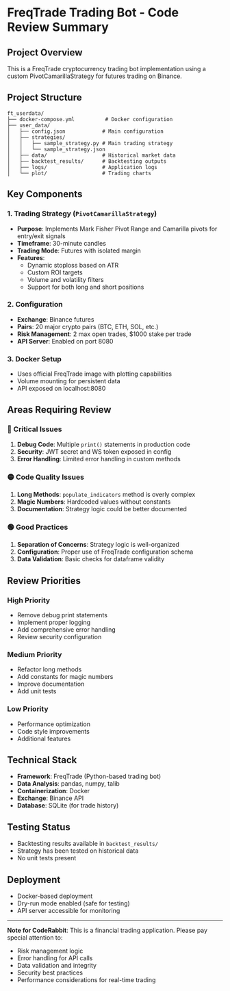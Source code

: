 # FreqTrade Trading Bot - Code Review Summary

## Project Overview
This is a FreqTrade cryptocurrency trading bot implementation using a custom PivotCamarillaStrategy for futures trading on Binance.

## Project Structure
```
ft_userdata/
├── docker-compose.yml          # Docker configuration
├── user_data/
│   ├── config.json            # Main configuration
│   ├── strategies/
│   │   ├── sample_strategy.py # Main trading strategy
│   │   └── sample_strategy.json
│   ├── data/                  # Historical market data
│   ├── backtest_results/      # Backtesting outputs
│   ├── logs/                  # Application logs
│   └── plot/                  # Trading charts
```

## Key Components

### 1. Trading Strategy (`PivotCamarillaStrategy`)
- **Purpose**: Implements Mark Fisher Pivot Range and Camarilla pivots for entry/exit signals
- **Timeframe**: 30-minute candles
- **Trading Mode**: Futures with isolated margin
- **Features**: 
  - Dynamic stoploss based on ATR
  - Custom ROI targets
  - Volume and volatility filters
  - Support for both long and short positions

### 2. Configuration
- **Exchange**: Binance futures
- **Pairs**: 20 major crypto pairs (BTC, ETH, SOL, etc.)
- **Risk Management**: 2 max open trades, $1000 stake per trade
- **API Server**: Enabled on port 8080

### 3. Docker Setup
- Uses official FreqTrade image with plotting capabilities
- Volume mounting for persistent data
- API exposed on localhost:8080

## Areas Requiring Review

### 🔴 Critical Issues
1. **Debug Code**: Multiple `print()` statements in production code
2. **Security**: JWT secret and WS token exposed in config
3. **Error Handling**: Limited error handling in custom methods

### 🟡 Code Quality Issues
1. **Long Methods**: `populate_indicators` method is overly complex
2. **Magic Numbers**: Hardcoded values without constants
3. **Documentation**: Strategy logic could be better documented

### 🟢 Good Practices
1. **Separation of Concerns**: Strategy logic is well-organized
2. **Configuration**: Proper use of FreqTrade configuration schema
3. **Data Validation**: Basic checks for dataframe validity

## Review Priorities

### High Priority
- Remove debug print statements
- Implement proper logging
- Add comprehensive error handling
- Review security configuration

### Medium Priority
- Refactor long methods
- Add constants for magic numbers
- Improve documentation
- Add unit tests

### Low Priority
- Performance optimization
- Code style improvements
- Additional features

## Technical Stack
- **Framework**: FreqTrade (Python-based trading bot)
- **Data Analysis**: pandas, numpy, talib
- **Containerization**: Docker
- **Exchange**: Binance API
- **Database**: SQLite (for trade history)

## Testing Status
- Backtesting results available in `backtest_results/`
- Strategy has been tested on historical data
- No unit tests present

## Deployment
- Docker-based deployment
- Dry-run mode enabled (safe for testing)
- API server accessible for monitoring

---

**Note for CodeRabbit**: This is a financial trading application. Please pay special attention to:
- Risk management logic
- Error handling for API calls
- Data validation and integrity
- Security best practices
- Performance considerations for real-time trading 
